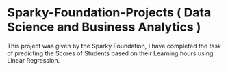 # Sparky-Foundation-Projects ( Data Science and Business Analytics )
 This project was given by the Sparky Foundation, I have completed the task of predicting the Scores of Students based on their Learning hours using Linear Regression.
